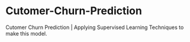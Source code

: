# Cutomer-Churn-Prediction
Cutomer Churn Prediction | Applying Supervised Learning Techniques to make this model.
